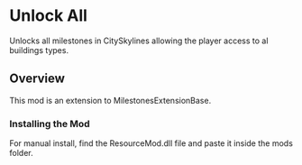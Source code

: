 # Unlock All

Unlocks all milestones in CitySkylines allowing the player access to al buildings types.

## Overview

This mod is an extension to MilestonesExtensionBase.

### Installing the Mod

For manual install, find the ResourceMod.dll file and paste it inside the mods folder.

